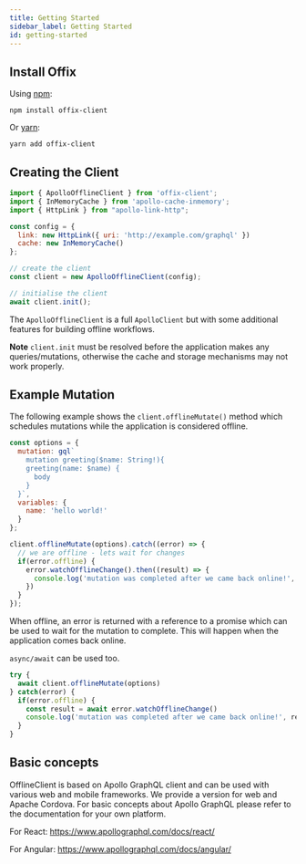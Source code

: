 ```yaml
---
title: Getting Started
sidebar_label: Getting Started
id: getting-started
---
```


## Install Offix

Using [npm](https://www.npmjs.com/package/offix-client):

```shell
npm install offix-client
```

Or [yarn](https://yarnpkg.com/en/package/offix-client):

```shell
yarn add offix-client
```

## Creating the Client

```javascript
import { ApolloOfflineClient } from 'offix-client';
import { InMemoryCache } from 'apollo-cache-inmemory';
import { HttpLink } from "apollo-link-http";

const config = {
  link: new HttpLink({ uri: 'http://example.com/graphql' })
  cache: new InMemoryCache()
};

// create the client
const client = new ApolloOfflineClient(config);

// initialise the client
await client.init();
```

The `ApolloOfflineClient` is a full `ApolloClient` but with some additional features for building offline workflows.

**Note** `client.init` must be resolved before the application makes any queries/mutations, otherwise the cache and storage mechanisms may not work properly.

## Example Mutation

The following example shows the `client.offlineMutate()` method which schedules mutations while the application is considered offline. 

```js
const options = {
  mutation: gql`
    mutation greeting($name: String!){
    greeting(name: $name) {
      body
    }
  }`,
  variables: {
    name: 'hello world!'
  }
};

client.offlineMutate(options).catch((error) => {
  // we are offline - lets wait for changes
  if(error.offline) {
    error.watchOfflineChange().then((result) => {
      console.log('mutation was completed after we came back online!', result)
    })
  }
});
```

When offline, an error is returned with a reference to a promise which can be used to wait for the mutation to complete. This will happen when the application comes back online.

`async/await` can be used too.

```js
try {
  await client.offlineMutate(options)
} catch(error) {
  if(error.offline) {
    const result = await error.watchOfflineChange()
    console.log('mutation was completed after we came back online!', result)
  }
}
```

## Basic concepts

OfflineClient is based on Apollo GraphQL client and can be used with various web and mobile frameworks.
We provide a version for web and Apache Cordova. For basic concepts about Apollo GraphQL please refer to the documentation for your own platform.

For React:
https://www.apollographql.com/docs/react/

For Angular:
https://www.apollographql.com/docs/angular/
